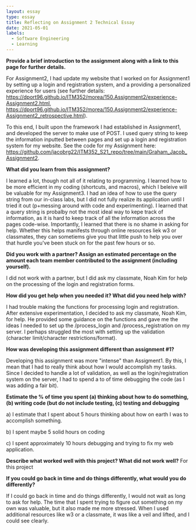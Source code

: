 ```yaml
---
layout: essay
type: essay
title: Reflecting on Assignment 2 Technical Essay
date: 2021-05-01
labels:
  - Software Engineering
  - Learning
---
```

**Provide a brief introduction to the assignment along with a link to this page for further details.**

For Assignment2, I had update my website that I worked on for Assignment1 by setting up a login and registration system, and a providing a personalized experience for users (see further details: https://dport96.github.io/ITM352/morea/150.Assignment2/experience-Assignment2.html, https://dport96.github.io/ITM352/morea/150.Assignment2/experience-Assignment2_retrospective.html). 

To this end, I built upon the framework I had established in Assignment1, and developed the server to make use of POST. I used query string to keep the information inputted between pages and set up a login and registration system for my website. See the code for my Assignment here: https://github.com/jacobrg22/ITM352_S21_repo/tree/main/Graham_Jacob_Assignment2.

**What did you learn from this assignment?**

I learned a lot, though not all of it relating to programming. I learned how to be more efficient in my coding (shortcuts, and macros), which I beleive will be valuable for my Assignment3. I had an idea of how to use the query string from our in-class labs, but I did not fully realize its application until I tried it out (p+messing around with code and experimenting). I learned that a query string is probalby not the most ideal way to kepe track of information, as it is hard to keep track of all the information across the pages code-wise. Importantly, I learned that there is no shame in asking for help. Whether this helps manifests through online resources liek w3 or classmates, they can sometiems give you that little push to help you over that hurdle you've been stuck on for the past few hours or so.

**Did you work with a partner? Assign an estimated percentage on the amount each team member contributed to the assignment (including yourself).**

I did not work with a partner, but I did ask my classmate, Noah Kim for help on the processing of the login and registration forms.

**How did you get help when you needed it? What did you need help with?**

I had trouble making the functions for processing login and registration. After extensive experimentation, I decided to ask my classmate, Noah Kim, for help. He provided some guidance on the functions and gave me the ideas I needed to set up the /process_login and /process_registration on my server. I perhaps struggled the most with setting up the validation (character limit/character restrictions/format).

**How was developing this assignment different than assignment #1?**

Developing this assignment was more "intense" than Assigment1. By this, I mean that I had to really think about how I would accomplish my tasks. Since I decided to handle a lot of validation, as well as the login/registration system on the server, I had to spend a to of time debugging the code (as I was adding a fair bit).

**Estimate the % of time you spent (a) thinking about how to do something, (b) writing code (but do not include testing, (c) testing and debugging**

a) I estimate that I spent about 5 hours thinking about how on earth I was to accomplish something.

b) I spent maybe 5 solid hours on coding

c) I spent approximately 10 hours debugging and trying to fix my web application.

**Describe what worked well with this project? What did not work well?**
For this project

**If you could go back in time and do things differently, what would you do differently?**

If I could go back in time and do things differently, I would not wait as long to ask for help. The time that I spent trying to figure out something on my own was valuable, but it also made me more stressed. When I used additional resources like w3 or a classmate, it was like a veil and lifted, and I could see clearly.

